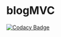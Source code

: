 # blogMVC

[![Codacy Badge](https://api.codacy.com/project/badge/Grade/f0e5aac7ad0941f380411c264a5febd1)](https://app.codacy.com/manual/BFH59/blogMVC?utm_source=github.com&utm_medium=referral&utm_content=BFH59/blogMVC&utm_campaign=Badge_Grade_Dashboard)